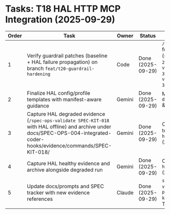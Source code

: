 # Tasks: T18 HAL HTTP MCP Integration (2025-09-29)

| Order | Task | Owner | Status | Validation |
| --- | --- | --- | --- | --- |
| 1 | Verify guardrail patches (baseline + HAL failure propagation) on branch `feat/t20-guardrail-hardening` | Code | Done (2025-09-29) | `/spec-ops-plan SPEC-KIT-018` forced failure + healthy rerun (`spec-plan_2025-09-29T14:54:20Z-20962766.json`, `spec-validate_2025-09-29T11:47:08Z-325419396.json`, `spec-validate_2025-09-29T14:54:35Z-3088619300.json`) |
| 2 | Finalize HAL config/profile templates with manifest-aware guidance | Gemini | Done (2025-09-29) | Manual review of `docs/hal/hal_config.toml.example` & `docs/hal/hal_profile.json` |
| 3 | Capture HAL degraded evidence (`/spec-ops-validate SPEC-KIT-018` with HAL offline) and archive under docs/SPEC-OPS-004-integrated-coder-hooks/evidence/commands/SPEC-KIT-018/ | Gemini | Done (2025-09-29) | Command exit status !=0, telemetry `hal.summary.status="failed"` (`20250929-114708Z-hal-*.json`) |
| 4 | Capture HAL healthy evidence and archive alongside degraded run | Gemini | Done (2025-09-29) | Command exit status 0, telemetry `hal.summary.status="passed"` (`20250929-114636Z-hal-*.json`) |
| 5 | Update docs/prompts and SPEC tracker with new evidence references | Claude | Done (2025-09-29) | `scripts/doc-structure-validate.sh --mode=templates`, `python3 scripts/spec-kit/lint_tasks.py`, SPEC.md row T18 updated |

